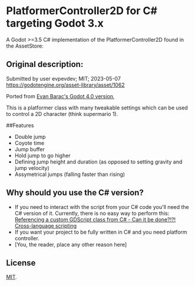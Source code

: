 # PlatformerController2D for C# targeting Godot 3.x
A Godot >=3.5 C# implementation of the PlatformerController2D found in the AssetStore:

## Original description:
Submitted by user evpevdev; MIT; 2023-05-07
https://godotengine.org/asset-library/asset/1062

Ported from [Evan Barac's Godot 4.0 version](https://github.com/Ev01/PlatformerController2D),

This is a platformer class with many tweakable settings which can be used to control a 2D character (think supermario 1).

##Features
- Double jump
- Coyote time
- Jump buffer
- Hold jump to go higher
- Defining jump height and duration (as opposed to setting gravity and jump velocity)
- Assymetrical jumps (falling faster than rising)

## Why should you use the C# version?
- If you need to interact with the script from your C# code you'll need the C# version of it. Currently, there is no easy way to perform this:
[Referencing a custom GDScript class from C# - Can it be done?!?!](https://www.reddit.com/r/godot/comments/12um6jr/referencing_a_custom_gdscript_class_from_c_can_it/)
[Cross-language scripting](https://docs.godotengine.org/en/stable/tutorials/scripting/cross_language_scripting.html#accessing-fields)
- If you want your project to be fully written in C# and you need platform controller. 
- [You, the reader, place any other reason here]

## License
[MIT](https://opensource.org/licenses/MIT).

